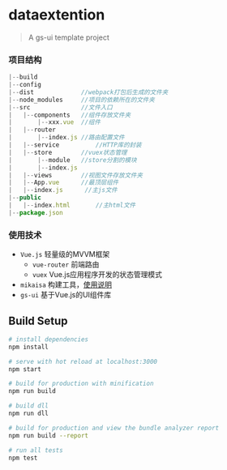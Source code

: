 # dataextention

> A gs-ui template project

### 项目结构
```Javascript
|--build
|--config
|--dist             //webpack打包后生成的文件夹
|--node_modules     //项目的依赖所在的文件夹
|--src              //文件入口
|   |--components   //组件存放文件夹
|       |--xxx.vue  //组件
|   |--router
|       |--index.js //路由配置文件
|   |--service          //HTTP库的封装
|   |--store        //vuex状态管理
|       |--module   //store分割的模块
|       |--index.js 
|   |--views        //视图文件存放文件夹
|   |--App.vue      //最顶层组件
|   |--index.js      //主js文件
|--public
|   |--index.html       //主html文件
|--package.json
```

### 使用技术
- `Vue.js` 轻量级的MVVM框架
  - `vue-router` 前端路由
  - `vuex` Vue.js应用程序开发的状态管理模式
- `mikaisa` 构建工具，[使用说明](https://gitlab.gridsum.com/frontend/gs-ui/mikaisa)
- `gs-ui` 基于Vue.js的UI组件库


## Build Setup

``` bash
# install dependencies
npm install

# serve with hot reload at localhost:3000
npm start

# build for production with minification
npm run build

# build dll
npm run dll

# build for production and view the bundle analyzer report
npm run build --report

# run all tests
npm test
```
